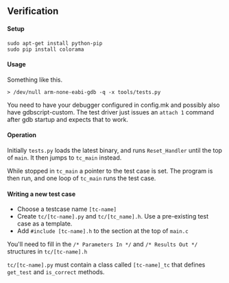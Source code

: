 ## Verification

#### Setup

```
sudo apt-get install python-pip
sudo pip install colorama
```

#### Usage

Something like this.

`> /dev/null arm-none-eabi-gdb -q -x tools/tests.py `

You need to have your debugger configured in config.mk and possibly
also have gdbscript-custom. The test driver just issues an `attach 1`
command after gdb startup and expects that to work.

#### Operation

Initially `tests.py` loads the latest binary, and runs `Reset_Handler`
until the top of `main`. It then jumps to `tc_main` instead.

While stopped in `tc_main` a pointer to the test case is set. The
program is then run, and one loop of `tc_main` runs the test case.

#### Writing a new test case

* Choose a testcase name `[tc-name]`
* Create `tc/[tc-name].py` and `tc/[tc_name].h`. Use a pre-existing test case as a template.
* Add `#include [tc-name].h` to the section at the top of `main.c`

You'll need to fill in the `/* Parameters In */` and `/* Results Out
*/` structures in `tc/[tc-name].h`

`tc/[tc-name].py` must contain a class called `[tc-name]_tc` that
defines `get_test` and `is_correct` methods.
